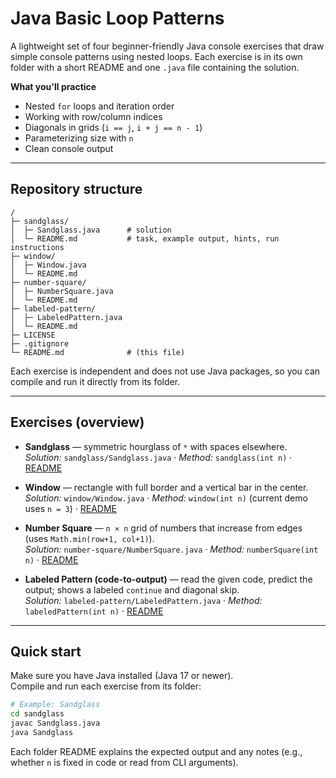 # Java Basic Loop Patterns

A lightweight set of four beginner-friendly Java console exercises that draw simple console patterns using nested loops.
Each exercise is in its own folder with a short README and one `.java` file containing the solution.

**What you'll practice**
- Nested `for` loops and iteration order
- Working with row/column indices
- Diagonals in grids (`i == j`, `i + j == n - 1`)
- Parameterizing size with `n`
- Clean console output

---

## Repository structure

```
/
├─ sandglass/
│  ├─ Sandglass.java      # solution
│  └─ README.md           # task, example output, hints, run instructions
├─ window/
│  ├─ Window.java
│  └─ README.md
├─ number-square/
│  ├─ NumberSquare.java
│  └─ README.md
├─ labeled-pattern/
│  ├─ LabeledPattern.java
│  └─ README.md
├─ LICENSE
├─ .gitignore
└─ README.md              # (this file)
```

Each exercise is independent and does not use Java packages, so you can compile and run it directly from its folder.

---

## Exercises (overview)

- **Sandglass** — symmetric hourglass of `*` with spaces elsewhere.  
  *Solution:* `sandglass/Sandglass.java` · *Method:* `sandglass(int n)` · [README](sandglass/README.md)

- **Window** — rectangle with full border and a vertical bar in the center.  
  *Solution:* `window/Window.java` · *Method:* `window(int n)` (current demo uses `n = 3`) · [README](window/README.md)

- **Number Square** — `n × n` grid of numbers that increase from edges (uses `Math.min(row+1, col+1)`).  
  *Solution:* `number-square/NumberSquare.java` · *Method:* `numberSquare(int n)` · [README](number-square/README.md)

- **Labeled Pattern (code-to-output)** — read the given code, predict the output; shows a labeled `continue` and diagonal skip.  
  *Solution:* `labeled-pattern/LabeledPattern.java` · *Method:* `labeledPattern(int n)` · [README](labeled-pattern/README.md)

---

## Quick start

Make sure you have Java installed (Java 17 or newer).  
Compile and run each exercise from its folder:

```bash
# Example: Sandglass
cd sandglass
javac Sandglass.java
java Sandglass
```

Each folder README explains the expected output and any notes (e.g., whether `n` is fixed in code or read from CLI arguments).
